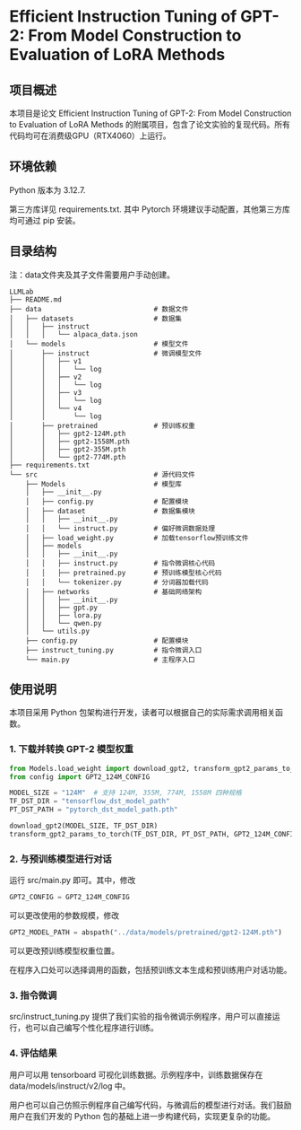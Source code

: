 # Efficient Instruction Tuning of GPT-2: From Model Construction to Evaluation of LoRA Methods
## 项目概述
本项目是论文 Efficient Instruction Tuning of GPT-2: From Model Construction to Evaluation of LoRA Methods 的附属项目，包含了论文实验的复现代码。所有代码均可在消费级GPU（RTX4060）上运行。
 
## 环境依赖

Python 版本为 3.12.7.

第三方库详见 requirements.txt. 其中 Pytorch 环境建议手动配置，其他第三方库均可通过 pip 安装。
 
## 目录结构
注：data文件夹及其子文件需要用户手动创建。
```
LLMLab
├── README.md
├── data                            # 数据文件
│   ├── datasets                    # 数据集
│   │   ├── instruct
│   │   │   └── alpaca_data.json
│   └── models                      # 模型文件
│       ├── instruct                # 微调模型文件
│       │   ├── v1
│       │   │   └── log
│       │   ├── v2
│       │   │   └── log
│       │   ├── v3
│       │   │   └── log
│       │   └── v4
│       │       └── log
│       ├── pretrained              # 预训练权重
│       │   ├── gpt2-124M.pth
│       │   ├── gpt2-1558M.pth
│       │   ├── gpt2-355M.pth
│       │   └── gpt2-774M.pth
├── requirements.txt
└── src                             # 源代码文件
    ├── Models                      # 模型库
    │   ├── __init__.py
    │   ├── config.py               # 配置模块
    │   ├── dataset                 # 数据集模块
    │   │   ├── __init__.py
    │   │   └── instruct.py         # 偏好微调数据处理
    │   ├── load_weight.py          # 加载tensorflow预训练文件
    │   ├── models
    │   │   ├── __init__.py
    │   │   ├── instruct.py         # 指令微调核心代码
    │   │   ├── pretrained.py       # 预训练模型核心代码
    │   │   └── tokenizer.py        # 分词器加载代码
    │   ├── networks                # 基础网络架构
    │   │   ├── __init__.py
    │   │   ├── gpt.py
    │   │   ├── lora.py
    │   │   └── qwen.py
    │   └── utils.py
    ├── config.py                   # 配置模块
    ├── instruct_tuning.py          # 指令微调入口
    └── main.py                     # 主程序入口
```


## 使用说明
本项目采用 Python 包架构进行开发，读者可以根据自己的实际需求调用相关函数。

### 1. 下载并转换 GPT-2 模型权重
```python
from Models.load_weight import download_gpt2, transform_gpt2_params_to_torch
from config import GPT2_124M_CONFIG

MODEL_SIZE = "124M"  # 支持 124M, 355M, 774M, 1558M 四种规格
TF_DST_DIR = "tensorflow_dst_model_path"
PT_DST_PATH = "pytorch_dst_model_path.pth"

download_gpt2(MODEL_SIZE, TF_DST_DIR)
transform_gpt2_params_to_torch(TF_DST_DIR, PT_DST_PATH, GPT2_124M_CONFIG)
```

### 2. 与预训练模型进行对话
运行 src/main.py 即可。其中，修改
```python
GPT2_CONFIG = GPT2_124M_CONFIG
```
可以更改使用的参数规模，修改
```python
GPT2_MODEL_PATH = abspath("../data/models/pretrained/gpt2-124M.pth")
```
可以更改预训练模型权重位置。

在程序入口处可以选择调用的函数，包括预训练文本生成和预训练用户对话功能。

### 3. 指令微调
src/instruct_tuning.py 提供了我们实验的指令微调示例程序，用户可以直接运行，也可以自己编写个性化程序进行训练。

### 4. 评估结果
用户可以用 tensorboard 可视化训练数据。示例程序中，训练数据保存在 data/models/instruct/v2/log 中。

用户也可以自己仿照示例程序自己编写代码，与微调后的模型进行对话。我们鼓励用户在我们开发的 Python 包的基础上进一步构建代码，实现更复杂的功能。
